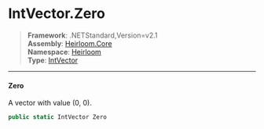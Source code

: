 # IntVector.Zero

> **Framework**: .NETStandard,Version=v2.1  
> **Assembly**: [Heirloom.Core][0]  
> **Namespace**: [Heirloom][0]  
> **Type**: [IntVector][1]

--------------------------------------------------------------------------------

#### Zero

A vector with value (0, 0).

```cs
public static IntVector Zero
```

[0]: ../Heirloom.Core.md
[1]: Heirloom.IntVector.md
